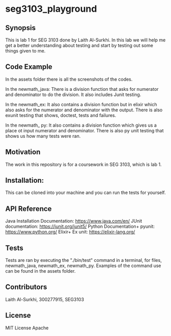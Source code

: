 # seg3103_playground


## Synopsis

This is lab 1 for SEG 3103 done by Laith Al-Surkhi. In this lab we will help me get a better understanding about testing and start by testing out some things given to me.


## Code Example
In the assets folder there is all the screenshots of the codes. 

In the newmath_java: There is a division function that asks for numerator and denominator to do the division. It also includes Junit testing.

In the newmath_ex: It also contains a division function but in elixir which also asks for the numerator and denominator with the output. There is also exunit testing that shows, doctest, tests and failures. 

In the newmath_ py: It also contains a division function which gives us a place ot input numerator and denominator. There is also py unit testing that shows us how many tests were ran.

## Motivation

The work in this repository is for a coursework in SEG 3103, which is lab 1.


## Installation:

This can be cloned into your machine and you can run the tests for yourself.

## API Reference
Java Installation Documentation: https://www.java.com/en/
JUnit documentation: https://junit.org/junit5/
Python Documentation+ pyunit: https://www.python.org/
Elixir+ Ex unit: https://elixir-lang.org/


## Tests
Tests are ran by executing the "./bin/test" command in a terminal, for files, newmath_java, newmath_ex, newmath_py. Examples of the command use can be found in the assets folder.


## Contributors
Laith Al-Surkhi, 300277915, SEG3103


## License
MIT License
Apache
